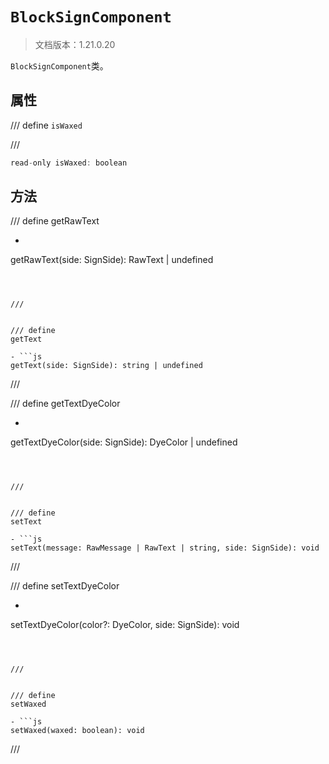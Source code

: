 # `BlockSignComponent`

> 文档版本：1.21.0.20

`BlockSignComponent`类。

## 属性

/// define
`isWaxed`


///

```js
read-only isWaxed: boolean
```


## 方法

/// define
getRawText

- ```js
getRawText(side: SignSide): RawText | undefined
```



///


/// define
getText

- ```js
getText(side: SignSide): string | undefined
```



///


/// define
getTextDyeColor

- ```js
getTextDyeColor(side: SignSide): DyeColor | undefined
```



///


/// define
setText

- ```js
setText(message: RawMessage | RawText | string, side: SignSide): void
```



///


/// define
setTextDyeColor

- ```js
setTextDyeColor(color?: DyeColor, side: SignSide): void
```



///


/// define
setWaxed

- ```js
setWaxed(waxed: boolean): void
```



///


